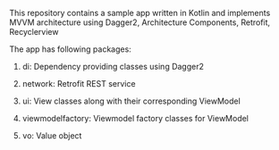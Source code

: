 This repository contains a sample app written in Kotlin and implements MVVM architecture using Dagger2, Architecture Components, Retrofit, Recyclerview

The app has following packages: 

1. di: Dependency providing classes using Dagger2

2. network: Retrofit REST service

3. ui: View classes along with their corresponding ViewModel

4. viewmodelfactory: Viewmodel factory classes for ViewModel

5. vo: Value object
